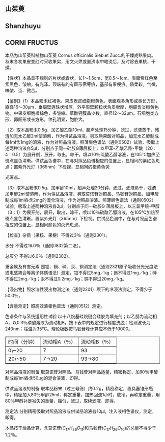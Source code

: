 ## 山茱萸

## Shanzhuyu

## CORNI FRUCTUS

本品为山茱萸科植物山茱萸 Cornus officinalis Sieb.et Zucc.的干燥成熟果肉。秋末冬初果皮变红时采收果实，用文火烘或置沸水中略烫后，及时除去果核，干燥。

【性状】本品呈不规则的片状或囊状，长1～1.5cm，宽0.5～1cm。表面紫红色至紫黑色，皱缩，有光泽。顶端有的有圆形宿萼痕，基部有果梗痕。质柔软。气微，味酸、涩、微苦。

【鉴别】（1）本品粉末红褐色。果皮表皮细胞橙黄色，表面观多角形或类长方形，直径16～30μm，垂周壁连珠状增厚，外平周壁颗粒状角质增厚，胞腔含淡橙黄色物。中果皮细胞橙棕色，多皱缩。草酸钙簇晶少数，直径12～32μm。石细胞类方形、卵圆形或长方形，纹孔明显，胞腔大。

（2）取本品粉末0.5g，加乙酸乙酯10ml，超声处理15分钟，滤过，滤液蒸干，残渣加无水乙醇2ml使溶解，作为供试品溶液。另取熊果酸对照品，加无水乙醇制成每1ml含1mg的溶液，作为对照品溶液。照薄层色谱法（通则0502）试验，吸取上述两种溶液各5μl，分别点于同一硅胶G薄层板上，以甲苯-乙酸乙酯-甲酸（20：4：0.5）为展开剂，展开，取出，晾干，喷以10％硫酸乙醇溶液，在105℃加热至斑点显色清晰。供试品色谱中，在与对照品色谱相应的位置上，显相同的紫红色斑点；置紫外光灯（365nm）下检视，显相同的橙黄色荧

光斑点。

（3）取本品粉末0.5g，加甲醇10ml，超声处理20分钟，滤过，滤液蒸干，残渣加甲醇2ml使溶解，作为供试品溶液。另取莫诺苷对照品、马钱苷对照品，加甲醇制成每1ml各含2mg的混合溶液，作为对照品溶液。照薄层色谱法（通则0502）试验，吸取上述两种溶液各2μl，分别点于同一硅胶G 薄层板上，以三氯甲烷-甲醇（3：1）为展开剂，展开，取出，晾干，喷以10％硫酸乙醇溶液，在105℃加热至斑点显色清晰，置紫外光灯（365nm）下检视。供试品色谱中，在与对照品色谱相应的位置上，显相同颜色的荧光斑点。

【检查】杂质（果核、果梗）不得过3％（通则2301）。

水分 不得过16.0％（通则0832第二法）。

总灰分 不得过6.0％（通则2302）。

重金属及有害元素 照铅、镉、砷、汞、铜测定法（通则2321原子吸收分光光度法或电感耦合等离子体质谱法）测定，铅不得过5mg／kg；镉不得过1mg／kg；砷不得过2mg／kg；汞不得过0.2mg／kg；铜不得过20mg／kg。

【浸出物】照水溶性浸出物测定法（通则2201）项下的冷浸法测定，不得少于50.0％。

【含量测定】照高效液相色谱法（通则0512）测定。

色谱条件与系统适用性试验 以十八烷基硅烷键合硅胶为填充剂；以乙腈为流动相A，以0.3％磷酸溶液为流动相B，按下表中的规定进行梯度洗脱；检测波长为240nm；柱温为35℃。理论板数按马钱苷峰计算应不低于10000。

<table border="1" ><tr>
<td colspan="1" rowspan="1">时间（分钟）</td>
<td colspan="1" rowspan="1">流动相A（％）</td>
<td colspan="1" rowspan="1">流动相B（％）</td>
</tr><tr>
<td colspan="1" rowspan="1">0\~20</td>
<td colspan="1" rowspan="1">7 </td>
<td colspan="1" rowspan="1">93 </td>
</tr><tr>
<td colspan="1" rowspan="1">20\~50</td>
<td colspan="1" rowspan="1">7→20</td>
<td colspan="1" rowspan="1">93→80</td>
</tr></table>

对照品溶液的制备 取莫诺苷对照品、马钱苷对照品适量，精密称定，加80％甲醇制成每1ml各含50μg的混合溶液，即得。

供试品溶液的制备 取本品粉末（过三号筛）约0.2g，精密称定，置具塞锥形瓶中，精密加入80％甲醇25ml，称定重量，加热回流1小时，放冷，再称定重量，用80％甲醇补足减失的重量，摇匀，滤过，取续滤液，即得。

测定法 分别精密吸取对照品溶液与供试品溶液各10μl，注入液相色谱仪，测定，即得。

本品按干燥品计算，含莫诺苷$( C _ { 1 7 } H _ { 2 6 } O _ { 1 1 } )$和马钱苷$( C _ { 1 7 } H _ { 2 6 } O _ { 1 0 } )$的总量不得少于1.2％。
